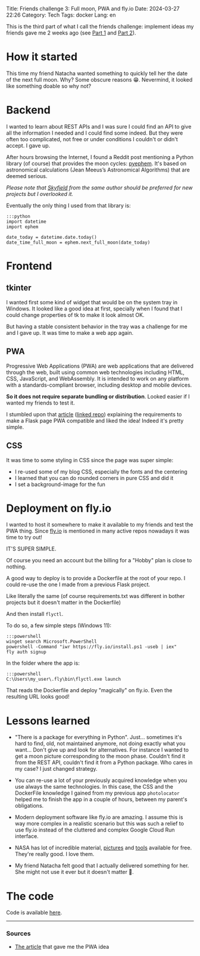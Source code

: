 Title: Friends challenge 3: Full moon, PWA and fly.io
Date: 2024-03-27 22:26
Category: Tech
Tags: docker
Lang: en

This is the third part of what I call the friends challenge: implement ideas my friends gave me 2 weeks ago (see [Part 1]({filename}/articles/fake-app-real-learning.md) and [Part 2]({filename}/articles/photolocator-flask.md)).

# How it started

This time my friend Natacha wanted something to quickly tell her the date of the next full moon. Why? Some obscure reasons 😁. Nevermind, it looked like something doable so why not?

# Backend

I wanted to learn about REST APIs and I was sure I could find an API to give all the information I needed and I could find some indeed. But they were often too complicated, not free or under conditions I couldn't or didn't accept. I gave up.

After hours browsing the Internet, I found a Reddit post mentioning a Python library (of course) that provides the moon cycles: [pyephem](https://rhodesmill.org/pyephem/). It's based on astronomical calculations (Jean Meeus’s Astronomical Algorithms) that are deemed serious. 

_Please note that [Skyfield](https://rhodesmill.org/skyfield/) from the same author should be preferred for new projects but I overlooked it._

Eventually the only thing I used from that library is:

    :::python
    import datetime
    import ephem

    date_today = datetime.date.today()
    date_time_full_moon = ephem.next_full_moon(date_today)

# Frontend

## tkinter

I wanted first some kind of widget that would be on the system tray in Windows. It looked like a good idea at first, specially when I found that I could change properties of tk to make it look almost OK.

But having a stable consistent behavior in the tray was a challenge for me and I gave up. It was time to make a web app again.

## PWA

Progressive Web Applications (PWA) are web applications that are delivered through the web, built using common web technologies including HTML, CSS, JavaScript, and WebAssembly. It is intended to work on any platform with a standards-compliant browser, including desktop and mobile devices. 

**So it does not require separate bundling or distribution**. Looked easier if I wanted my friends to test it.

I stumbled upon that [article](https://medium.com/@tristan_4694/how-to-create-a-progressive-web-app-pwa-using-flask-f227d5854c49) ([linked repo](https://github.com/Trigo93/flask_pwa_example)) explaining the requirements to make a Flask page PWA compatible and liked the idea! Indeed it's pretty simple.

## CSS

It was time to some styling in CSS since the page was super simple:

* I re-used some of my blog CSS, especially the fonts and the centering
* I learned that you can do rounded corners in pure CSS and did it
* I set a background-image for the fun

# Deployment on fly.io

I wanted to host it somewhere to make it available to my friends and test the PWA thing. Since [fly.io](https://fly.io/) is mentioned in many active repos nowadays it was time to try out!

IT'S SUPER SIMPLE.

Of course you need an account but the billing for a "Hobby" plan is close to nothing.

A good way to deploy is to provide a Dockerfile at the root of your repo. I could re-use the one I made from a previous Flask project.

Like literally the same (of course requirements.txt was different in bother projects but it doesn't matter in the Dockerfile)

And then install `flyctl`.

To do so, a few simple steps (Windows 11):

    :::powershell
    winget search Microsoft.PowerShell
    powershell -Command "iwr https://fly.io/install.ps1 -useb | iex"
    fly auth signup

In the folder where the app is:

    :::powershell
    C:\Users\my_user\.fly\bin\flyctl.exe launch 

That reads the Dockerfile and deploy "magically" on fly.io. Even the resulting URL looks good!

# Lessons learned

* "There is a package for everything in Python". Just... sometimes it's hard to find, old, not maintained anymore, not doing exactly what you want... Don't give up and look for alternatives. For instance I wanted to get a moon picture corresponding to the moon phase. Couldn't find it from the REST API, couldn't find it from a Python package. Who cares in my case? I just changed strategy.

* You can re-use a lot of your previously acquired knowledge when you use always the same technologies. In this case, the CSS and the DockerFile knowledge I gained from my previous app `photolocator` helped me to finish the app in a couple of hours, between my parent's obligations.

* Modern deployment software like fly.io are amazing. I assume this is way more complex in a realistic scenario but this was such a relief to use fly.io instead of the cluttered and complex Google Cloud Run interface.

* NASA has lot of incredible material, [pictures](https://svs.gsfc.nasa.gov/gallery/moonphase/) and [tools](https://moon.nasa.gov/moon-observation/daily-moon-guide/?intent=021) available for free. They're really good. I love them.

* My friend Natacha felt good that I actually delivered something for her. She might not use it ever but it doesn't matter 🙂.

# The code

Code is available [here](https://github.com/frica/natamoon/).

---

### Sources

* [The article](https://medium.com/@tristan_4694/how-to-create-a-progressive-web-app-pwa-using-flask-f227d5854c49) that gave me the PWA idea
